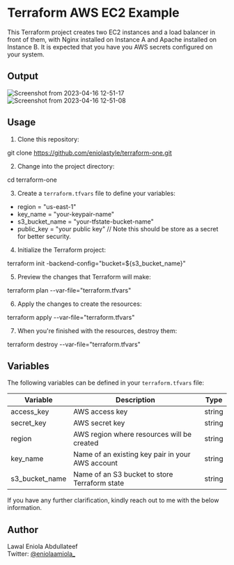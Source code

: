 # Terraform AWS EC2 Example

This Terraform project creates two EC2 instances and a load balancer in front of them, with Nginx installed on Instance A and Apache installed on Instance B.
It is expected that you have you AWS secrets configured on your system.

## Output
![Screenshot from 2023-04-16 12-51-17](https://user-images.githubusercontent.com/58726365/232307967-7ae89406-5bf4-4f04-aa36-0cd54edc349b.png)
![Screenshot from 2023-04-16 12-51-08](https://user-images.githubusercontent.com/58726365/232307981-4b8a6aee-1a3a-47a3-9377-e5b59896b531.png)

## Usage

1. Clone this repository:

git clone https://github.com/eniolastyle/terraform-one.git

2. Change into the project directory:

cd terraform-one

3. Create a `terraform.tfvars` file to define your variables:

- region = "us-east-1"
- key_name = "your-keypair-name"
- s3_bucket_name = "your-tfstate-bucket-name"
- public_key = "your public key" // Note this should be store as a secret for better security.

4. Initialize the Terraform project:

terraform init -backend-config="bucket=${s3_bucket_name}"

5. Preview the changes that Terraform will make:

terraform plan --var-file="terraform.tfvars"

6. Apply the changes to create the resources:

terraform apply --var-file="terraform.tfvars"

7. When you're finished with the resources, destroy them:

terraform destroy --var-file="terraform.tfvars"

## Variables

The following variables can be defined in your `terraform.tfvars` file:

| Variable       | Description                                      | Type   |
| -------------- | ------------------------------------------------ | ------ |
| access_key     | AWS access key                                   | string |
| secret_key     | AWS secret key                                   | string |
| region         | AWS region where resources will be created       | string |
| key_name       | Name of an existing key pair in your AWS account | string |
| s3_bucket_name | Name of an S3 bucket to store Terraform state    | string |

If you have any further clarification, kindly reach out to me with the below information.

## Author

Lawal Eniola Abdullateef  
Twitter: [@eniolaamiola\_](https://twitter.com/eniolaamiola_)
